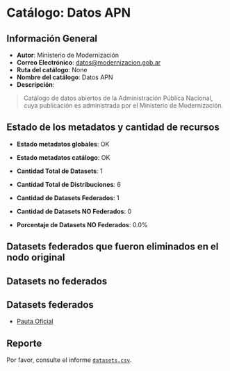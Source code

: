 
# Catálogo: Datos APN

## Información General

- **Autor**: Ministerio de Modernización
- **Correo Electrónico**: datos@modernizacion.gob.ar
- **Ruta del catálogo**: None
- **Nombre del catálogo**: Datos APN
- **Descripción**:

> Catálogo de datos abiertos de la Administración Pública Nacional, cuya publicación es administrada por el Ministerio de Modernización.

## Estado de los metadatos y cantidad de recursos

- **Estado metadatos globales**: OK
- **Estado metadatos catálogo**: OK
- **Cantidad Total de Datasets**: 1
- **Cantidad Total de Distribuciones**: 6

- **Cantidad de Datasets Federados**: 1
- **Cantidad de Datasets NO Federados**: 0
- **Porcentaje de Datasets NO Federados**: 0.0%

## Datasets federados que fueron eliminados en el nodo original



## Datasets no federados



## Datasets federados

- [Pauta Oficial](https://www.argentina.gob.ar/jefatura/campanas-institucionales-de-publicidad)

## Reporte

Por favor, consulte el informe [`datasets.csv`](datasets.csv).
